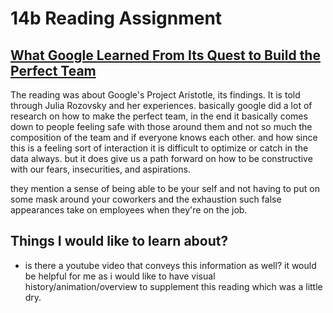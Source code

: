 # 14b Reading Assignment

## [What Google Learned From Its Quest to Build the Perfect Team](https://www.google.com/amp/mobile.nytimes.com/2016/02/28/magazine/what-google-learned-from-its-quest-to-build-the-perfect-team.amp.html)

The reading was about Google's Project Aristotle, its findings. It is told through Julia Rozovsky and her experiences. basically google did a lot of research on how to make the perfect team, in the end it basically comes down to people feeling safe with those around them and not so much the composition of the team and if everyone knows each other. and how since this is a feeling sort of interaction it is difficult to optimize or catch in the data always. but it does give us a path forward on how to be constructive with our fears, insecurities, and aspirations. 

they mention a sense of being able to be your self and not having to put on some mask around your coworkers and the exhaustion such false appearances take on employees when they're on the job.

## Things I would like to learn about?

- is there a youtube video that conveys this information as well? it would be helpful for me as i would like to have visual history/animation/overview to supplement this reading which was a little dry.
